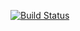 [![Build Status](https://travis-ci.org/OgulcanAltinbek/myDemoApp.svg?branch=master)](https://travis-ci.org/OgulcanAltinbek/myDemoApp)
